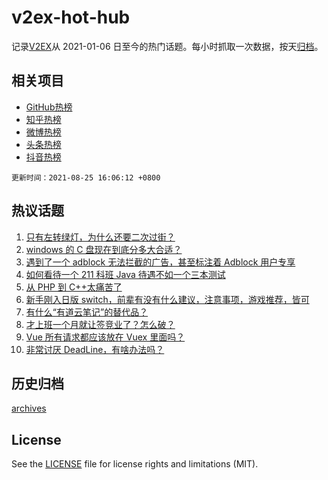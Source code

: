 # v2ex-hot-hub

 记录[V2EX](https://www.v2ex.com/)从 2021-01-06 日至今的热门话题。每小时抓取一次数据，按天[归档](archives)。
 
 ## 相关项目

- [GitHub热榜](https://github.com/snaildev/github-hot-hub)
- [知乎热榜](https://github.com/snaildev/zhihu-hot-hub)
- [微博热榜](https://github.com/snaildev/weibo-hot-hub)
- [头条热榜](https://github.com/snaildev/toutiao-hot-hub)
- [抖音热榜](https://github.com/snaildev/douyin-hot-hub)


 `更新时间：2021-08-25 16:06:12 +0800`

## 热议话题

1. [只有左转绿灯，为什么还要二次过街？](https://www.v2ex.com/t/797842)
1. [windows 的 C 盘现在到底分多大合适？](https://www.v2ex.com/t/797806)
1. [遇到了一个 adblock 无法拦截的广告，甚至标注着 Adblock 用户专享](https://www.v2ex.com/t/797896)
1. [如何看待一个 211 科班 Java 待遇不如一个三本测试](https://www.v2ex.com/t/797840)
1. [从 PHP 到 C++太痛苦了](https://www.v2ex.com/t/797738)
1. [新手刚入日版 switch，前辈有没有什么建议，注意事项，游戏推荐，皆可](https://www.v2ex.com/t/797734)
1. [有什么“有道云笔记”的替代品？](https://www.v2ex.com/t/797839)
1. [才上班一个月就让签竞业了？怎么破？](https://www.v2ex.com/t/797832)
1. [Vue 所有请求都应该放在 Vuex 里面吗？](https://www.v2ex.com/t/797854)
1. [非常讨厌 DeadLine，有啥办法吗？](https://www.v2ex.com/t/797772)

## 历史归档

[archives](archives)

## License

See the [LICENSE](LICENSE) file for license rights and limitations (MIT).
